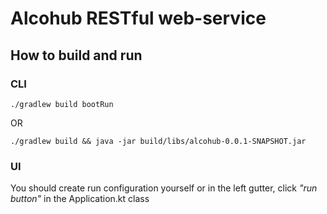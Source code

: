 # Alcohub RESTful web-service

## How to build and run

### CLI
```shell
./gradlew build bootRun
```
OR
```shell
./gradlew build && java -jar build/libs/alcohub-0.0.1-SNAPSHOT.jar
```

### UI

You should create run configuration yourself or in the left gutter, click _"run button"_ in the Application.kt class
